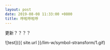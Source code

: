 ```yaml
---
layout: post
date: 2019-08-08 11:33:00 +0800
title: 呼啦呼啦呼
---
```


更新？？？？

![test]({{ site.url }}/lim-w/symbol-stransform/1.gif)
